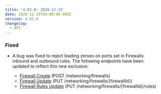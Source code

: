 ```yaml
---
title: '4.82.0: 2020-12-15'
date: 2020-12-15T04:00:00.000Z
version: 4.82.0
changelog:
  - API
---
```


### Fixed

- A bug was fixed to reject leading zeroes on ports set in Firewalls inbound and outbound rules. The following endpoints have been updated to reflect this new exclusion:

  - [Firewall Create](/docs/api/networking/#firewall-create) (POST /networking/firewalls)
  - [Firewall Update](/docs/api/networking/#firewall-update) (PUT /networking/firewalls/{firewallId})
  - [Firewall Rules Update](/docs/api/networking/#firewall-rules-update) (PUT /networking/firewalls/{firewallId}/rules)
